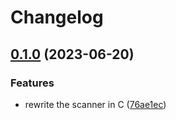 # Changelog

## [0.1.0](https://github.com/amaanq/tree-sitter-starlark/compare/v0.0.3...v0.1.0) (2023-06-20)


### Features

* rewrite the scanner in C ([76ae1ec](https://github.com/amaanq/tree-sitter-starlark/commit/76ae1ec97df6e8e460e876af2b42cb09409255a7))
